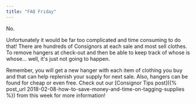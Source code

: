 ```yaml
---
title: "FAQ Friday"
---
```


No.

Unfortunately it would be far too complicated and time consuming to do that! There are hundreds of Consignors at each sale and most sell clothes. To remove hangers at check-out and then be able to keep track of whose is whose... well, it's just not going to happen.

Remember, you will get a new hanger with each item of clothing you buy and that can help replenish your supply for next sale. Also, hangers can be found for cheap or even free. Check out our [Consignor Tips post]({% post_url 2018-02-08-how-to-save-money-and-time-on-tagging-supplies %}) from this week for more information!
